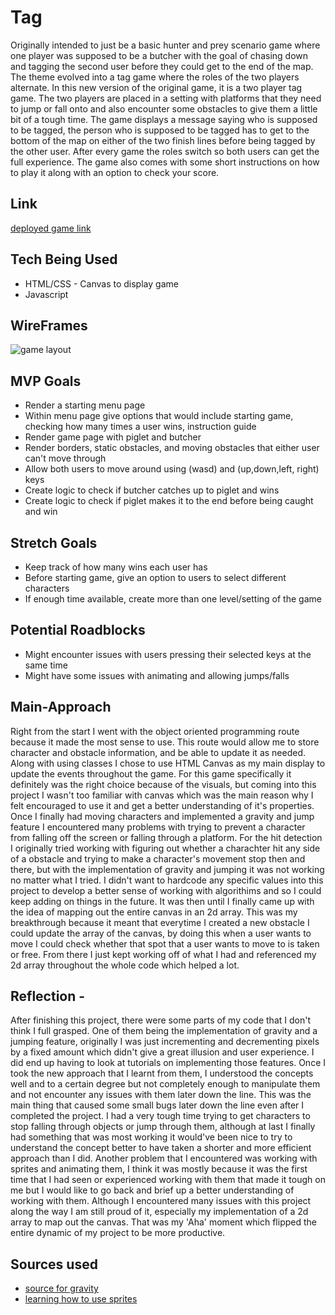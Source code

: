 # Tag
Originally intended to just be a basic hunter and prey scenario game where one player was supposed to be a butcher with the goal of chasing down and tagging the second user before they could get to the end of the map. The theme evolved into a tag game where the roles of the two players alternate. In this new version of the original game, it is a two player tag game. The two players are placed in a setting with platforms that they need to jump or fall onto and also encounter some obstacles to give them a little bit of a tough time. The game displays a message saying who is supposed to be tagged, the person who is supposed to be tagged has to get to the bottom of the map on either of the two finish lines before being tagged by the other user. After every game the roles switch so both users can get the full experience. The game also comes with some short instructions on how to play it along with an option to check your score. 

## Link
[deployed game link](https://robertoooc.github.io/project1-pitch/)








## Tech Being Used
* HTML/CSS - Canvas to display game
* Javascript
## WireFrames
<img src="https://i.postimg.cc/dQT4dQyB/Untitled-Draft-1.jpg" alt="game layout">

## MVP Goals
* Render a starting menu page
* Within menu page give options that would include starting game, checking how many times a user wins, instruction guide
* Render game page with piglet and butcher
* Render borders, static obstacles, and moving obstacles that either user can't move through
* Allow both users to move around using (wasd) and (up,down,left, right) keys
* Create logic to check if butcher catches up to piglet and wins
* Create logic to check if piglet makes it to the end before being caught and win



## Stretch Goals
* Keep track of how many wins each user has
* Before starting game, give an option to users to select different characters 
* If enough time available, create more than one level/setting of the game

## Potential Roadblocks
* Might encounter issues with users pressing their selected keys at the same time
* Might have some issues with animating and allowing jumps/falls

## Main-Approach
Right from the start I went with the object oriented programming route because it made the most sense to use. This route would allow me to store character and obstacle information, and be able to update it as needed. Along with using classes I chose to use HTML Canvas as my main display to update the events throughout the game. For this game specifically it definitely was the right choice because of the visuals, but coming into this project I wasn't too familiar with canvas which was the main reason why I felt encouraged to use it and get a better understanding of it's properties. Once I finally had moving characters and implemented a gravity and jump feature I encountered many problems with trying to prevent a character from falling off the screen or falling through a platform. For the hit detection I originally tried working with figuring out whether a charachter hit any side of a obstacle and trying to make a character's movement stop then and there, but with the implementation of gravity and jumping it was not working no matter what I tried. I didn't want to hardcode any specific values into this project to develop a better sense of working with algorithims and so I could keep adding on things in the future. It was then until I finally came up with the idea of mapping out the entire canvas in an 2d array. This was my breakthrough because it meant that everytime I created a new obstacle I could update the array of the canvas, by doing this when a user wants to move I could check whether that spot that a user wants to move to is taken or free. From there I just kept working off of what I had and referenced my 2d array throughout the whole code which helped a lot.

## Reflection -
After finishing this project, there were some parts of my code that I don't think I full grasped. One of them being the implementation of gravity and a jumping feature, originally I was just incrementing and decrementing pixels by a fixed amount which didn't give a great illusion and user experience. I did end up having to look at tutorials on implementing those features. Once I took the new approach that I learnt from them, I understood the concepts well and to a certain degree but not completely enough to manipulate them and not encounter any issues with them later down the line. This was the main thing that caused some small bugs later down the line even after I completed the project. I had a very tough time trying to get characters to stop falling through objects or jump through them, although at last I finally had something that was most working it would've been nice to try to understand the concept better to have taken a shorter and more efficient approach than I did. Another problem that I encountered was working with sprites and animating them, I think it was mostly because it was the first time that I had seen or experienced working with them that made it tough on me but I would like to go back and brief up a better understanding of working with them. Although I encountered many issues with this project along the way I am still proud of it, especially my implementation of a 2d array to map out the canvas. That was my 'Aha' moment which flipped the entire dynamic of my project to be more productive.

## Sources used 
* [source for gravity](https://youtu.be/4q2vvZn5aoo)
* [learning how to use sprites](https://youtu.be/MHGgVlrlkYc)